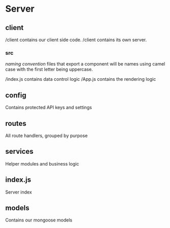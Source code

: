 # Server

## client

/client contains our client side code.
/client contains its own server.

### src

*naming convention* files that export a component will be names using camel case with the first letter being uppercase.

/index.js contains data control logic
/App.js contains the rendering logic

## config

Contains protected API keys and settings

## routes

All route handlers, grouped by purpose

## services

Helper modules and business logic

## index.js

Server index

## models

Contains our mongoose models